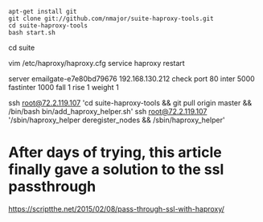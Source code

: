 
    apt-get install git
    git clone git://github.com/nmajor/suite-haproxy-tools.git
    cd suite-haproxy-tools
    bash start.sh


cd suite


vim /etc/haproxy/haproxy.cfg
service haproxy restart


server emailgate-e7e80bd79676 192.168.130.212 check port 80 inter 5000 fastinter 1000 fall 1 rise 1 weight 1


ssh root@72.2.119.107 'cd suite-haproxy-tools && git pull origin master && /bin/bash bin/add_haproxy_helper.sh'
ssh root@72.2.119.107 '/sbin/haproxy_helper deregister_nodes && /sbin/haproxy_helper'


# After days of trying, this article finally gave a solution to the ssl passthrough
https://scriptthe.net/2015/02/08/pass-through-ssl-with-haproxy/
